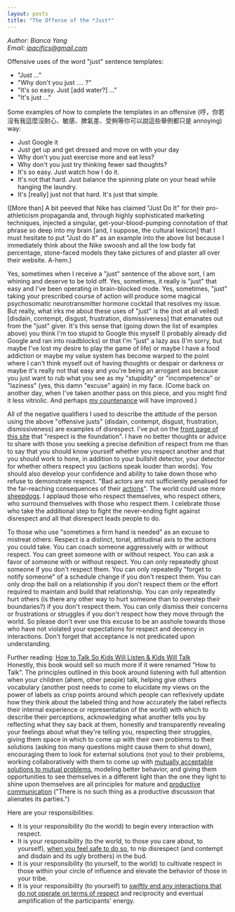 ```yaml
---
layout: posts
title: "The Offense of the *Just*"
---
```

*Author: Bianca Yang*<br>
*Email: <a href="mailto:ipacifics@gmail.com?subject=Hello from the XDRT Blog">ipacifics@gmail.com</a>*<br>

Offensive uses of the word "just" sentence templates:
* "Just ..."
* "Why don't you just .... ?"
* "It's so easy. Just [add water?] ..."
* "It's just ..."

Some examples of how to complete the templates in an offensive
(哼，你若沒有我這麼沒耐心、敏感、脾氣差、受夠等你可以說這些舉例都只是 annoying)
way:
* Just Google it
* Just get up and get dressed and move on with your day
* Why don't you just exercise more and eat less?
* Why don't you just try thinking fewer sad thoughts?
* It's so easy. Just watch how I do it.
* It's not that hard. Just balance the spinning plate on your head while hanging
  the laundry.
* It's [really] just not that hard. It's just that simple.

([More than] A bit peeved that Nike has claimed "Just Do It" for their
pro-athleticism propaganda and, through highly sophisticated marketing
techniques, injected a singular, get-your-blood-pumping connotation of that
phrase so deep into my brain [and, I suppose, the cultural lexicon] that I must
hesitate to put "Just do it" as an example into the above list because I
immediately think about the Nike swoosh and all the low body fat percentage,
stone-faced models they take pictures of and plaster all over their website.
A-hem.)

Yes, sometimes when I receive a "just" sentence of the above sort, I am whining
and deserve to be told off. Yes, sometimes, it really is "just" that easy and
I've been operating in brain-blocked mode. Yes, sometimes, "just" taking your
prescribed course of action will produce some magical psychosomatic
neurotransmitter hormone cocktail that resolves my issue. But really, what irks
me about these uses of "just" is the (not at all veiled) [disdain, contempt,
disgust, frustration, dismissiveness] that emanates out from the "just" giver.
It's this sense that (going down the list of examples above) you think I'm too
stupid to Google this myself (I probably already did Google and ran into
roadblocks) or that I'm "just" a lazy ass (I'm sorry, but maybe I've lost my
desire to play the game of life) or maybe I have a food addiction or maybe my
value system has become warped to the point where I can't think myself out of
having thoughts or despair or darkness or maybe it's really not that easy and
you're being an arrogant ass because you just want to rub what you see as my
"stupidity" or "incompetence" or "laziness" (yes, this damn "excuse" again) in
my face. (Come back on another day, when I've taken another pass on this piece,
and you might find it less vitriolic. And perhaps [my
countenance](https://twitter.com/visakanv/status/1151588211090608128) will have
improved.)

All of the negative qualifiers I used to describe the attitude of the person
using the above "offensive justs" (disdain, contempt, disgust, frustration,
dismissiveness) are examples of disrespect. I've put on the [front page of this
site](http://xrdt.github.io) that "respect is the foundation". I have no better
thoughts or advice to share with those you seeking a precise definition of
respect from me than to say that you should know yourself whether you respect
another and that you should work to hone, in addition to your bullshit detector,
your detector for whether others respect you (actions speak louder than words).
You should also develop your confidence and ability to take down those who
refuse to demonstrate respect. "Bad actors are not sufficiently penalised for
the far-reaching consequences of their
[actions](https://twitter.com/visakanv/status/1094894798106816513)". The world
could use more
[sheepdogs](https://www.killology.com/sheep-wolves-and-sheepdogs). I applaud
those who respect themselves, who respect others, who surround themselves with
those who respect them. I celebrate those who take the additional step to fight
the never-ending fight against disrespect and all that disrespect leads people
to do.

To those who use "sometimes a firm hand is needed" as an excuse to mistreat
others: Respect is a distinct, tonal, attitudinal axis to the actions you could
take. You can coach someone aggressively with or without respect. You can greet
someone with or without respect. You can ask a favor of someone with or without
respect. You can only repeatedly ghost someone if you don't respect them. You
can only repeatedly "forget to notify someone" of a schedule change if you don't
respect them. You can only drop the ball on a relationship if you don't respect
them or the effort required to maintain and build that relationship. You can
only repeatedly hurt others (is there any other way to hurt someone than to
overstep their boundaries?) if you don't respect them. You can only dismiss
their concerns or frustrations or struggles if you don't respect how they move
through the world. So please don't ever use this excuse to be an asshole towards
those who have not violated your expectations for respect and decency in
interactions. Don't forget that acceptance is not predicated upon understanding.

Further reading: [How to Talk So Kids Will Listen & Kids Will
Talk](https://www.amazon.com/How-Talk-Kids-Will-Listen/dp/0380811960)<br>
Honestly, this book would sell so much more if it were renamed "How to Talk".
The principles outlined in this book around listening with full attention when
your children (ahem, other people) talk, helping give others vocabulary (another
post needs to come to elucidate my views on the power of labels as crisp points
around which people can reflexively update how they think about the labeled
thing and how accurately the label reflects their internal experience or
representation of the world) with which to describe their perceptions,
acknowledging what another tells you by reflecting what they say back at them,
honestly and transparently revealing your feelings about what they're telling
you, respecting their struggles, giving them space in which to come up with
their own problems to their solutions (asking too many questions might cause
them to shut down), encouraging them to look for external solutions (not you) to
their problems, working collaboratively with them to come up with [mutually
acceptable solutions to mutual
problems](http://emotionalanarchism.com/widening-the-bridges-beyond-consent-and-autonomy-emmi/),
modeling better behavior, and giving them opportunities to see themselves in a
different light than the one they light to shine upon themselves are all
principles for mature and [productive
communication](https://twitter.com/reasonisfun/status/1333921846811570182)
("There is no such thing as a productive discussion that alienates its
parties.")

Here are your responsibilities:
* It is your responsibility (to the world) to begin every interaction with
  respect.
* It is your responsibility (to the world, to those you care about, to
  yourself), [when you feel safe to do
  so](https://www.killology.com/sheep-wolves-and-sheepdogs), to nip disrespect
  (and contempt and disdain and its ugly brothers) in the bud.
* It is your responsibility (to yourself, to the world) to cultivate respect in
  those within your circle of influence and elevate the behavior of those in
  your tribe.
* It is your responsibility (to yourself) to [swiftly end any interactions that
  do not operate on terms of respect](https://twitter.com/nooxandcrannies/status/1362515947907649537)
  and reciprocity and eventual amplification of the participants' energy.
